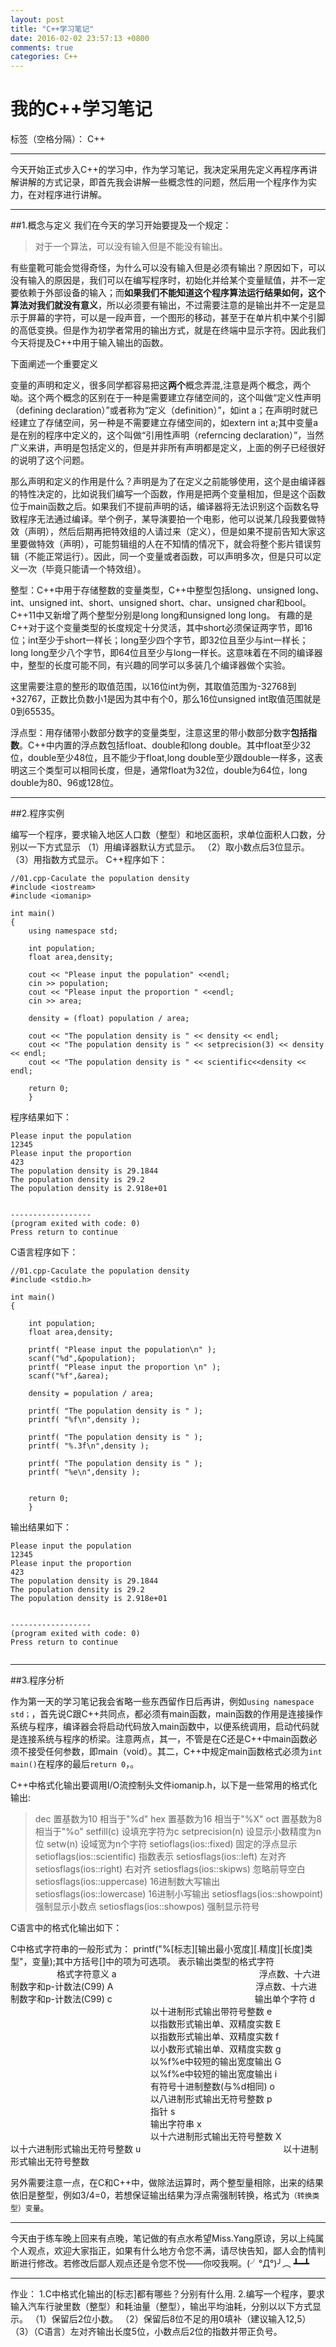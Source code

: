 ```yaml
---
layout: post
title: "C++学习笔记"
date: 2016-02-02 23:57:13 +0800
comments: true
categories: C++
---
```

# 我的C++学习笔记

标签（空格分隔）： C++

---
今天开始正式步入C++的学习中，作为学习笔记，我决定采用先定义再程序再讲解讲解的方式记录，即首先我会讲解一些概念性的问题，然后用一个程序作为实力，在对程序进行讲解。

<!--more-->
---
##1.概念与定义
我们在今天的学习开始要提及一个规定：

>对于一个算法，可以没有输入但是不能没有输出。

有些童靴可能会觉得奇怪，为什么可以没有输入但是必须有输出？原因如下，可以没有输入的原因是，我们可以在编写程序时，初始化并给某个变量赋值，并不一定要依赖于外部设备的输入；而**如果我们不能知道这个程序算法运行结果如何，这个算法对我们就没有意义**，所以必须要有输出，不过需要注意的是输出并不一定是显示于屏幕的字符，可以是一段声音，一个图形的移动，甚至于在单片机中某个引脚的高低变换。但是作为初学者常用的输出方式，就是在终端中显示字符。因此我们今天将提及C++中用于输入输出的函数。

下面阐述一个重要定义

变量的声明和定义，很多同学都容易把这**两个**概念弄混,注意是两个概念，两个呦。这个两个概念的区别在于一种是需要建立存储空间的，这个叫做“定义性声明（defining declaration）”或者称为“定义（definition）”，如int a；在声明时就已经建立了存储空间，另一种是不需要建立存储空间的，如extern int a;其中变量a是在别的程序中定义的，这个叫做“引用性声明（referncing declaration）”，当然广义来讲，声明是包括定义的，但是并非所有声明都是定义，上面的例子已经很好的说明了这个问题。

那么声明和定义的作用是什么？声明是为了在定义之前能够使用，这个是由编译器的特性决定的，比如说我们编写一个函数，作用是把两个变量相加，但是这个函数位于main函数之后。如果我们不提前声明的话，编译器将无法识别这个函数名导致程序无法通过编译。举个例子，某导演要拍一个电影，他可以说某几段我要做特效（声明），然后后期再把特效组的人请过来（定义），但是如果不提前告知大家这里要做特效（声明），可能剪辑组的人在不知情的情况下，就会将整个影片错误剪辑（不能正常运行）。因此，同一个变量或者函数，可以声明多次，但是只可以定义一次（毕竟只能请一个特效组）。

整型：C++中用于存储整数的变量类型，C++中整型包括long、unsigned long、int、unsigned int、short、unsigned short、char、unsigned char和bool。C++11中又新增了两个整型分别是long long和unsigned long long。
有趣的是C++对于这个变量类型的长度规定十分灵活，其中short必须保证两字节，即16位；int至少于short一样长；long至少四个字节，即32位且至少与int一样长；long long至少八个字节，即64位且至少与long一样长。这意味着在不同的编译器中，整型的长度可能不同，有兴趣的同学可以多装几个编译器做个实验。

这里需要注意的整形的取值范围，以16位int为例，其取值范围为-32768到+32767，正数比负数小1是因为其中有个0，那么16位unsigned int取值范围就是0到65535。

浮点型：用存储带小数部分数字的变量类型，注意这里的带小数部分数字**包括指数**。C++中内置的浮点数包括float、double和long double。其中float至少32位，double至少48位，且不能少于float,long double至少跟double一样多，这表明这三个类型可以相同长度，但是，通常float为32位，double为64位，long double为80、96或128位。

---
##2.程序实例

编写一个程序，要求输入地区人口数（整型）和地区面积，求单位面积人口数，分别以一下方式显示
（1）用编译器默认方式显示。
（2）取小数点后3位显示。
（3）用指数方式显示。
C++程序如下：

```
//01.cpp-Caculate the population density
#include <iostream>
#include <iomanip>

int main()
{
	using namespace std;
	
	int population;
	float area,density;
	
	cout << "Please input the population" <<endl;
	cin >> population;
	cout << "Please input the proportion " <<endl;
	cin >> area;
	
	density = (float) population / area;
	
	cout << "The population density is " << density << endl;
	cout << "The population density is " << setprecision(3) << density << endl;
	cout << "The population density is " << scientific<<density << endl;
	
	return 0;
	}

```
程序结果如下：
```
Please input the population
12345
Please input the proportion 
423
The population density is 29.1844
The population density is 29.2
The population density is 2.918e+01


------------------
(program exited with code: 0)
Press return to continue
```

C语言程序如下：
```
//01.cpp-Caculate the population density
#include <stdio.h>

int main()
{	
	
	int population;
	float area,density;
	
	printf( "Please input the population\n" );
	scanf("%d",&population);
	printf( "Please input the proportion \n" );
	scanf("%f",&area);
	
	density = population / area;
	
	printf( "The population density is " );
    printf( "%f\n",density );
    
    printf( "The population density is " );
    printf( "%.3f\n",density );
    
    printf( "The population density is " );
    printf( "%e\n",density );

	
	return 0;
	}

```
输出结果如下：
```
Please input the population
12345
Please input the proportion 
423
The population density is 29.1844
The population density is 29.2
The population density is 2.918e+01


------------------
(program exited with code: 0)
Press return to continue
    
```

---
##3.程序分析

作为第一天的学习笔记我会省略一些东西留作日后再讲，例如`using namespace std；`，首先说C跟C++共同点，都必须有main函数，main函数的作用是连接操作系统与程序，编译器会将启动代码放入main函数中，以便系统调用，启动代码就是连接系统与程序的桥梁。注意两点，其一，不管是在C还是C++中main函数必须不接受任何参数，即main（void）。其二，C++中规定main函数格式必须为`int main()`在程序的最后`return 0`，。

C++中格式化输出要调用I/O流控制头文件iomanip.h，以下是一些常用的格式化输出:

>dec 置基数为10 相当于"%d"
hex 置基数为16 相当于"%X"
oct 置基数为8 相当于"%o"
setfill(c) 设填充字符为c
setprecision(n)   设显示小数精度为n位
setw(n) 设域宽为n个字符
setioflags(ios::fixed)   固定的浮点显示
setioflags(ios::scientific) 指数表示
setiosflags(ios::left) 左对齐
setiosflags(ios::right) 右对齐
setiosflags(ios::skipws) 忽略前导空白
setiosflags(ios::uppercase) 16进制数大写输出
setiosflags(ios::lowercase) 16进制小写输出
setiosflags(ios::showpoint) 强制显示小数点
setiosflags(ios::showpos)   强制显示符号

C语言中的格式化输出如下：

C中格式字符串的一般形式为：
printf("%[标志][输出最小宽度][.精度][长度]类型"，变量);其中方括号[]中的项为可选项。
表示输出类型的格式字符 　　　　　 格式字符意义
a　　　　　　　　　　　　　　　　 浮点数、十六进制数字和p-计数法(C99)
A 　　　　　　　　　　　　　　　　浮点数、十六进制数字和p-计数法(C99)
c 　　　　　　　　　　　　　　　　输出单个字符
d 　　　　　　　　　　　　　　　　以十进制形式输出带符号整数
e 　　　　　　　　　　　　　　　　以指数形式输出单、双精度实数
E 　　　　　　　　　　　　　　　　以指数形式输出单、双精度实数
f 　　　　　　　　　　　　　　　　以小数形式输出单、双精度实数
g 　　　　　　　　　　　　　　　　以%f%e中较短的输出宽度输出
G 　　　　　　　　　　　　　　　　以%f%e中较短的输出宽度输出
i 　　　　　　　　　　　　　　　　有符号十进制整数(与%d相同)
o 　　　　　　　　　　　　　　　　以八进制形式输出无符号整数
p 　　　　　　　　　　　　　　　　指针
s 　　　　　　　　　　　　　　　　输出字符串
x 　　　　　　　　　　　　　　　　以十六进制形式输出无符号整数
X　　　　　　　　　　　　　　　　 以十六进制形式输出无符号整数
u 　　　　　　　　　　　　　　　　以十进制形式输出无符号整数


另外需要注意一点，在C和C++中，做除法运算时，两个整型量相除，出来的结果依旧是整型，例如3/4=0，若想保证输出结果为浮点需强制转换，格式为`（转换类型）变量`。

---

今天由于练车晚上回来有点晚，笔记做的有点水希望Miss.Yang原谅，另以上纯属个人观点，欢迎大家指正，如果有什么地方令您不满，请尽快告知，鄙人会酌情判断进行修改。若修改后鄙人观点还是令您不悦——你咬我啊。(╯°Д°)╯︵ ┻━┻

---

作业：
1.C中格式化输出的[标志]都有哪些？分别有什么用.
2.编写一个程序，要求输入汽车行驶里数（整型）和耗油量（整型），输出平均油耗，分别以以下方式显示。
    （1）保留后2位小数。
    （2）保留后8位不足的用0填补（建议输入12,5）
    （3）（C语言）左对齐输出长度5位，小数点后2位的指数并带正负号。



